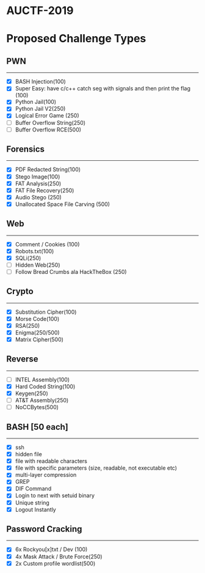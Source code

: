 # AUCTF-2019

# Proposed Challenge Types


## PWN
----------
- [x] BASH Injection(100)
- [x] Super Easy: have c/c++ catch seg with signals and then print the flag (100)
- [x] Python Jail(100)
- [x] Python Jail V2(250)
- [x] Logical Error Game (250)
- [ ] Buffer Overflow String(250)
- [ ] Buffer Overflow RCE(500)

## Forensics
--------------
- [x] PDF Redacted String(100)
- [x] Stego Image(100)
- [x] FAT Analysis(250)
- [x] FAT File Recovery(250)
- [x] Audio Stego (250)
- [x] Unallocated Space File Carving (500)

## Web
-----------
- [x] Comment / Cookies (100)
- [x] Robots.txt(100)
- [x] SQLi(250)
- [ ] Hidden Web(250)
- [ ] Follow Bread Crumbs ala HackTheBox (250)

## Crypto
-------------
- [x] Substitution Cipher(100)
- [x] Morse Code(100)
- [x] RSA(250)
- [x] Enigma(250/500)
- [x] Matrix Cipher(500)

## Reverse
--------------
- [ ] INTEL Assembly(100)
- [x] Hard Coded String(100)
- [x] Keygen(250)
- [ ] AT&T Assembly(250)
- [ ] NoCCBytes(500)

## BASH [50 each]
-----------
- [x] ssh
- [x] hidden file
- [x] file with readable characters
- [x] file with specific parameters (size, readable, not executable etc)
- [x] multi-layer compression
- [x] GREP
- [x] DIF Command
- [x] Login to next with setuid binary
- [x] Unique string
- [x] Logout Instantly

## Password Cracking
-----------------------
- [x] 6x Rockyou[x]txt / Dev (100)
- [x] 4x Mask Attack / Brute Force(250)
- [x] 2x Custom profile wordlist(500)
